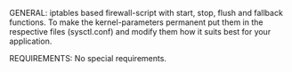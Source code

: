GENERAL:
iptables based firewall-script with start, stop, flush and fallback functions.
To make the kernel-parameters permanent put them in the respective files (sysctl.conf)
and modify them how it suits best for your application.


REQUIREMENTS:
No special requirements.
